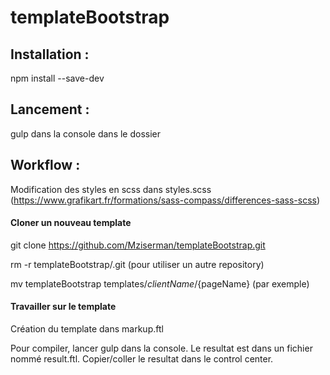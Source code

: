 # templateBootstrap

## Installation : 
npm install --save-dev

## Lancement : 
gulp
dans la console dans le dossier

## Workflow : 
Modification des styles en scss dans styles.scss (https://www.grafikart.fr/formations/sass-compass/differences-sass-scss)
#### Cloner un nouveau template
git clone https://github.com/Mziserman/templateBootstrap.git

rm -r templateBootstrap/.git (pour utiliser un autre repository)

mv templateBootstrap templates/${clientName}/${pageName} (par exemple)

#### Travailler sur le template 
Création du template dans markup.ftl

Pour compiler, lancer gulp dans la console.
Le resultat est dans un fichier nommé result.ftl.
Copier/coller le resultat dans le control center.
